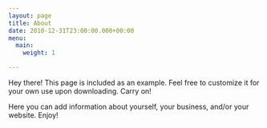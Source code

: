```yaml
---
layout: page
title: About
date: 2010-12-31T23:00:00.000+00:00
menu:
  main:
    weight: 1

---
```

<p class="message">
Hey there! This page is included as an example. Feel free to customize it for your own use upon downloading. Carry on!
</p>

Here you can add information about yourself, your business, and/or your website. Enjoy!